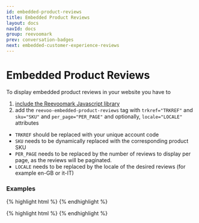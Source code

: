 ```yaml
---
id: embedded-product-reviews
title: Embedded Product Reviews
layout: docs
navId: docs
group: reevoomark
prev: conversation-badges
next: embedded-customer-experience-reviews
---
```



# Embedded Product Reviews

To display embedded product reviews in your website you have to

1. [include the Reevoomark Javascript library](../javascript-library)
2. add the `reevoo-embedded-product-reviews` tag with `trkref="TRKREF"` and `sku="SKU"` and `per_page="PER_PAGE"` and optionally, `locale="LOCALE"` attributes

* `TRKREF` should be replaced with your unique account code
* `SKU` needs to be dynamically replaced with the corresponding product SKU
* `PER_PAGE` needs to be replaced by the number of reviews to display per page, as the reviews will be paginated.
* `LOCALE` needs to be replaced by the locale of the desired reviews (for example en-GB or it-IT)

### Examples

{% highlight html %}
<reevoo-embedded-product-reviews  trkref="TRKREF" sku="SKU" per-page="10"></reevoo-embedded-product-reviews>
{% endhighlight %}


{% highlight html %}
<reevoo-embedded-product-reviews  trkref="TRKREF" sku="SKU" per-page="10" locale="en-GB"></reevoo-embedded-product-reviews>
{% endhighlight %}
